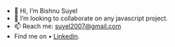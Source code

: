 - 👋 Hi, I’m Bishnu Suyel
- 💞️ I’m looking to collaborate on any javascript project.
- 📫 Reach me: suyel2007@gmail.com
- Find me on
  •	[Linkedin](https://www.linkedin.com/in/bishnu-suyel).
